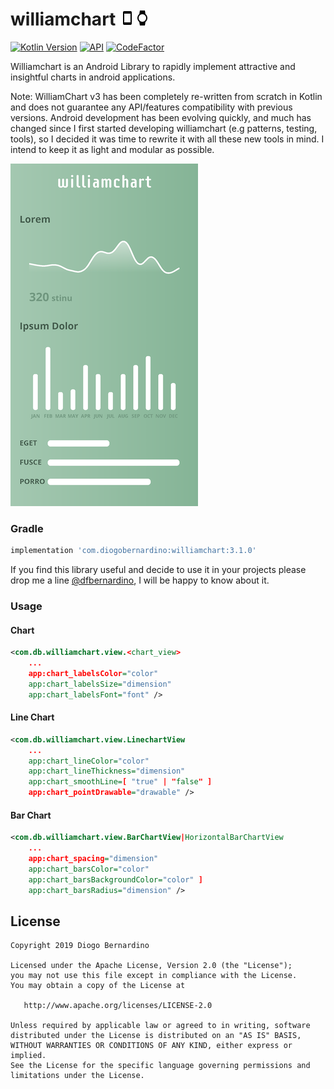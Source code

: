 # williamchart ![phone][2]![watch][3]

[![Kotlin Version](https://img.shields.io/badge/kotlin-1.3.50-blue.svg)](https://kotlinlang.org)
[![API](https://img.shields.io/badge/API-16%2B-brightgreen.svg?style=flat)](https://android-arsenal.com/api?level=16)
[![CodeFactor](https://www.codefactor.io/repository/github/diogobernardino/williamchart/badge)](https://www.codefactor.io/repository/github/diogobernardino/williamchart)

Williamchart is an Android Library to rapidly implement attractive and insightful charts in android applications.

Note: WilliamChart v3 has been completely re-written from scratch in Kotlin and does not guarantee any API/features compatibility with previous versions. Android development has been evolving quickly, and much has changed since I first started developing williamchart (e.g patterns, testing, tools), so I decided it was time to rewrite it with all these new tools in mind. I intend to keep it as light and modular as possible.

![screenshot][4]

### Gradle 
``` groovy
implementation 'com.diogobernardino:williamchart:3.1.0'
```

If you find this library useful and decide to use it in your projects please drop me a line [@dfbernardino][1], I will be happy to know about it.

### Usage

#### Chart

```xml
<com.db.williamchart.view.<chart_view>
	...
	app:chart_labelsColor="color"
	app:chart_labelsSize="dimension"
	app:chart_labelsFont="font" />
```

#### Line Chart

```xml
<com.db.williamchart.view.LinechartView
	...
	app:chart_lineColor="color"
	app:chart_lineThickness="dimension"
	app:chart_smoothLine=[ "true" | "false" ]
	app:chart_pointDrawable="drawable" />
```

#### Bar Chart

```xml
<com.db.williamchart.view.BarChartView|HorizontalBarChartView
	...
	app:chart_spacing="dimension"
	app:chart_barsColor="color"
	app:chart_barsBackgroundColor="color" ]
	app:chart_barsRadius="dimension" />
```


License
-------

    Copyright 2019 Diogo Bernardino

    Licensed under the Apache License, Version 2.0 (the "License");
    you may not use this file except in compliance with the License.
    You may obtain a copy of the License at

       http://www.apache.org/licenses/LICENSE-2.0

    Unless required by applicable law or agreed to in writing, software
    distributed under the License is distributed on an "AS IS" BASIS,
    WITHOUT WARRANTIES OR CONDITIONS OF ANY KIND, either express or implied.
    See the License for the specific language governing permissions and
    limitations under the License.

[1]: https://twitter.com/dfbernardino
[2]: ./art/phone.png
[3]: ./art/watch.png
[4]: ./art/demo_screenshot.png